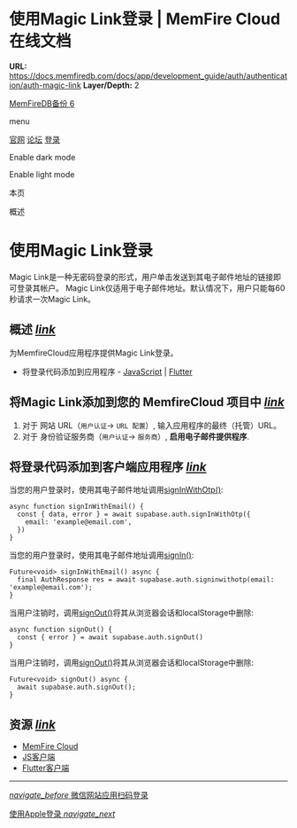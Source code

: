 # 使用Magic Link登录 | MemFire Cloud在线文档

**URL:** https://docs.memfiredb.com/docs/app/development_guide/auth/authentication/auth-magic-link
**Layer/Depth:** 2

[MemFireDB备份 6](/)

menu

[官网](https://memfiredb.com/)
[论坛](https://community.memfiredb.com/)
[登录](https://cloud.memfiredb.com/auth/login)

Enable dark mode

Enable light mode

本页

概述

# 使用Magic Link登录

Magic Link是一种无密码登录的形式，用户单击发送到其电子邮件地址的链接即可登录其帐户。
Magic Link仅适用于电子邮件地址。默认情况下，用户只能每60秒请求一次Magic Link。

## 概述 [*link*](#%e6%a6%82%e8%bf%b0)

为MemfireCloud应用程序提供Magic Link登录。

* 将登录代码添加到应用程序 - [JavaScript](https://github.com/supabase/supabase-js) | [Flutter](https://github.com/supabase/supabase-flutter)

## 将Magic Link添加到您的 MemfireCloud 项目中 [*link*](#%e5%b0%86magic-link%e6%b7%bb%e5%8a%a0%e5%88%b0%e6%82%a8%e7%9a%84-memfirecloud-%e9%a1%b9%e7%9b%ae%e4%b8%ad)

1. 对于 网站 URL（`用户认证`-> `URL 配置`）, 输入应用程序的最终（托管）URL。
2. 对于 身份验证服务商（`用户认证`-> `服务商`）, **启用电子邮件提供程序**.

## 将登录代码添加到客户端应用程序 [*link*](#%e5%b0%86%e7%99%bb%e5%bd%95%e4%bb%a3%e7%a0%81%e6%b7%bb%e5%8a%a0%e5%88%b0%e5%ae%a2%e6%88%b7%e7%ab%af%e5%ba%94%e7%94%a8%e7%a8%8b%e5%ba%8f)

当您的用户登录时，使用其电子邮件地址调用[signInWithOtp()](/docs/app/sdkdocs/javascript/auth/auth-signinwithotp/):

```
async function signInWithEmail() {
  const { data, error } = await supabase.auth.signInWithOtp({
    email: 'example@email.com',
  })
}
```

当您的用户登录时，使用其电子邮件地址调用[signIn()](/docs/app/sdkdocs/dart/auth/auth-signinwithotp/):

```
Future<void> signInWithEmail() async {
  final AuthResponse res = await supabase.auth.signinwithotp(email: 'example@email.com');
}
```

当用户注销时，调用[signOut()](/docs/app/sdkdocs/javascript/auth/auth-signout/)将其从浏览器会话和localStorage中删除:

```
async function signOut() {
  const { error } = await supabase.auth.signOut()
}
```

当用户注销时，调用[signOut()](/docs/app/sdkdocs/dart/auth/auth-signout/)将其从浏览器会话和localStorage中删除:

```
Future<void> signOut() async {
  await supabase.auth.signOut();
}
```

## 资源 [*link*](#%e8%b5%84%e6%ba%90)

* [MemFire Cloud](https://cloud.memfiredb.com)
* [JS客户端](https://github.com/supabase/supabase-js)
* [Flutter客户端](https://github.com/supabase/supabase-flutter)

---

[*navigate\_before* 微信网站应用扫码登录](/docs/app/development_guide/auth/authentication/wechatqrauth/)

[使用Apple登录 *navigate\_next*](/docs/app/development_guide/auth/authentication/auth-apple/)